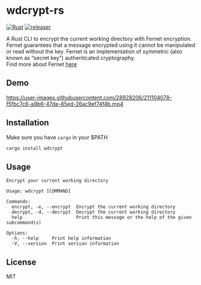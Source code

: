 # wdcrypt-rs
[![Rust](https://github.com/stefins/wdcrypt/actions/workflows/rust.yml/badge.svg)](https://github.com/stefins/wdcrypt/actions/workflows/rust.yml)
[![releaser](https://github.com/stefins/wdcrypt/actions/workflows/release.yml/badge.svg)](https://github.com/stefins/wdcrypt/actions/workflows/release.yml)

A Rust CLI to encrypt the current working directory with Fernet encryption.
Fernet guarantees that a message encrypted using it cannot be manipulated or read without the key. Fernet is an implementation of symmetric (also known as “secret key”) authenticated cryptography.
<br/>
Find more about Fernet [here](https://cryptography.io/en/latest/fernet/)

## Demo
https://user-images.githubusercontent.com/28928206/211104078-f5fbc7c6-a9b6-47de-85ed-26ac9ef74f4b.mp4

## Installation
Make sure you have `cargo` in your $PATH
```bash
cargo install wdcrypt 
```

## Usage
```
Encrypt your current working directory

Usage: wdcrypt [COMMAND]

Commands:
  encrypt, -e, --encrypt  Encrypt the current working directory
  decrypt, -d, --decrypt  Decrypt the current working directory
  help                    Print this message or the help of the given subcommand(s)

Options:
  -h, --help     Print help information
  -V, --version  Print version information
```

## License 
MIT
